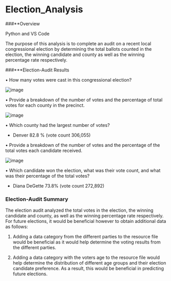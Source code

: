 # Election_Analysis

###**Overview

Python and VS Code

The purpose of this analysis is to complete an audit on a recent local congressional election by determining the total ballots counted in the election, the winning candidate and county as well as the winning percentage rate respectively. 

###***Election-Audit Results

•	How many votes were cast in this congressional election?

![image](https://user-images.githubusercontent.com/89875689/150648531-6b9c0f7b-645b-4b79-9bc2-3d3804213c74.png)


•	Provide a breakdown of the number of votes and the percentage of total votes for each county in the precinct.

![image](https://user-images.githubusercontent.com/89875689/150648562-70b5d4ec-aeb3-4ebf-bcb1-7df388dfeca8.png)


•	Which county had the largest number of votes?

-	Denver 82.8 % (vote count 306,055)


•	Provide a breakdown of the number of votes and the percentage of the total votes each candidate received.

![image](https://user-images.githubusercontent.com/89875689/150648586-2cfa61ff-f303-4b02-b712-d90b1fa7cba1.png)


•	Which candidate won the election, what was their vote count, and what was their percentage of the total votes?

-	Diana DeGette 73.8% (vote count 272,892)



### Election-Audit Summary

The election audit analyzed the total votes in the election, the winning candidate and county, as well as the winning percentage rate respectively. For future elections, it would be beneficial however to obtain additional data as follows:

1.	Adding a data category from the different parties to the resource file would be beneficial as it would help determine the voting results from the different parties.

2.	Adding a data category with the voters age to the resource file would help determine the distribution of different age groups and their election candidate preference. As a result, this would be beneficial in predicting future elections.


